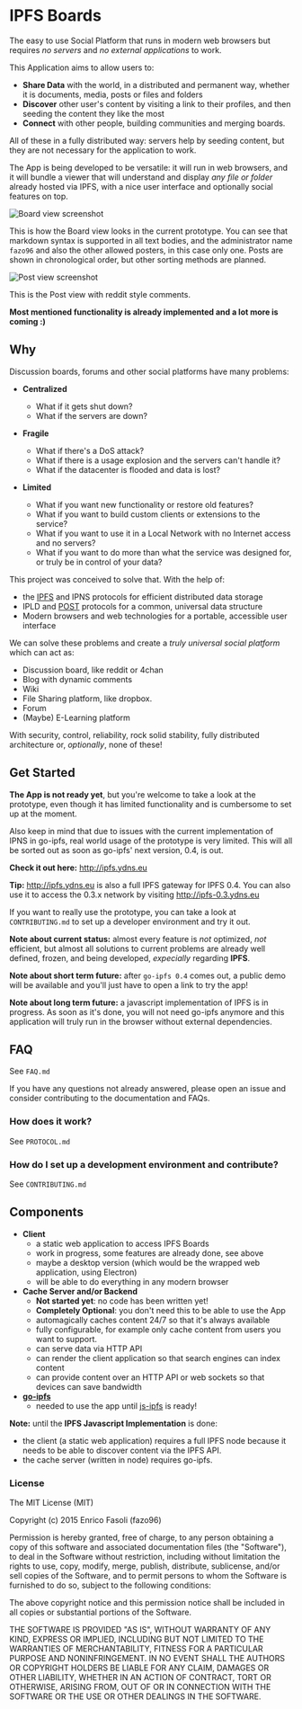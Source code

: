 # IPFS Boards

The easy to use Social Platform that runs in modern web browsers but requires _no servers_ and
_no external applications_ to work.

This Application aims to allow users to:

- __Share Data__ with the world, in a distributed and permanent way, whether it is documents, media, posts or files and folders
- __Discover__ other user's content by visiting a link to their profiles, and then seeding the content they like the most
- __Connect__ with other people, building communities and merging boards.

All of these in a fully distributed way: servers help by seeding content, but they are not necessary for the application to work.

The App is being developed to be versatile: it will run in web browsers, and it will bundle a viewer that will understand and display
_any file or folder_ already hosted via IPFS, with a nice user interface and optionally social features on top.

![Board view screenshot](https://ipfs.pics/ipfs/QmezECALggzJLK89j4hhDVPwVv5gzmZMLbYi8zbjpXWvVH)

This is how the Board view looks in the current prototype. You can see that markdown syntax is supported in all text bodies,
and the administrator name `fazo96` and also the other allowed posters,
in this case only one. Posts are shown in chronological order, but other sorting methods are planned.

![Post view screenshot](https://ipfs.pics/ipfs/QmZntzNLyRgTPfaNhc4B23AWKQxPcwmjjBv3WPMh78ieeQ)

This is the Post view with reddit style comments.

__Most mentioned functionality is already implemented and a lot more is coming :)__

## Why

Discussion boards, forums and other social platforms have many problems:

- __Centralized__
  - What if it gets shut down?
  - What if the servers are down?

- __Fragile__
  - What if there's a DoS attack?
  - What if there is a usage explosion and the servers can't handle it?
  - What if the datacenter is flooded and data is lost?

- __Limited__
  - What if you want new functionality or restore old features?
  - What if you want to build custom clients or extensions to the service?
  - What if you want to use it in a Local Network with no Internet access and no servers?
  - What if you want to do more than what the service was designed for, or truly be in control of your data?

This project was conceived to solve that. With the help of:

- the [IPFS](https://github.com/ipfs/ipfs) and IPNS protocols for efficient distributed data storage
- IPLD and [POST](https://github.com/ipfs/POST) protocols for a common, universal data structure
- Modern browsers and web technologies for a portable, accessible user interface

We can solve these problems and create a _truly universal social platform_ which can act as:

- Discussion board, like reddit or 4chan
- Blog with dynamic comments
- Wiki
- File Sharing platform, like dropbox.
- Forum
- (Maybe) E-Learning platform

With security, control, reliability, rock solid stability, fully distributed
architecture or, _optionally_, none of these!

## Get Started

__The App is not ready yet__, but you're welcome to take a look at the prototype,
even though it has limited functionality and is cumbersome to set up at the
moment.

Also keep in mind that due to issues with the current implementation of IPNS in
go-ipfs, real world usage of the prototype is very limited. This will all be
sorted out as soon as go-ipfs' next version, 0.4, is out.

__Check it out here:__ http://ipfs.ydns.eu

__Tip:__ http://ipfs.ydns.eu is also a full IPFS gateway for IPFS 0.4. You can
also use it to access the 0.3.x network by visiting http://ipfs-0.3.ydns.eu

If you want to really use the prototype, you can take a look at `CONTRIBUTING.md`
to set up a developer environment and try it out.

__Note about current status:__ almost every feature is _not_ optimized, _not_
efficient, but almost all solutions to current problems are already well defined,
frozen, and being developed, _expecially_ regarding __IPFS__.

__Note about short term future:__ after `go-ipfs 0.4` comes out, a public demo will be available and you'll
just have to open a link to try the app!

__Note about long term future:__ a javascript implementation of IPFS is in progress. As soon as it's done, you will not need
go-ipfs anymore and this application will truly run in the browser without external dependencies.

## FAQ

See `FAQ.md`

If you have any questions not already answered, please open an issue and
consider contributing to the documentation and FAQs.

### How does it work?

See `PROTOCOL.md`

### How do I set up a development environment and contribute?

See `CONTRIBUTING.md`

## Components

- __Client__
  - a static web application to access IPFS Boards
  - work in progress, some features are already done, see above
  - maybe a desktop version (which would be the wrapped web application, using Electron)
  - will be able to do everything in any modern browser
- __Cache Server and/or Backend__
  - __Not started yet__: no code has been written yet!
  - __Completely Optional__: you don't need this to be able to use the App
  - automagically caches content 24/7 so that it's always available
  - fully configurable, for example only cache content from users you want to support.
  - can serve data via HTTP API
  - can render the client application so that search engines can index content
  - can provide content over an HTTP API or web sockets so that devices can save bandwidth
- __[go-ipfs](https://github.com/ipfs/go-ipfs)__
  - needed to use the app until [js-ipfs](https://github.com/ipfs/js-ipfs) is ready!

__Note:__ until the __IPFS Javascript Implementation__ is done:

- the client (a static web application) requires a full IPFS node because it needs to be able to discover content via the IPFS API.
- the cache server (written in node) requires go-ipfs.

### License

  The MIT License (MIT)

  Copyright (c) 2015 Enrico Fasoli (fazo96)

  Permission is hereby granted, free of charge, to any person obtaining a copy
  of this software and associated documentation files (the "Software"), to deal
  in the Software without restriction, including without limitation the rights
  to use, copy, modify, merge, publish, distribute, sublicense, and/or sell
  copies of the Software, and to permit persons to whom the Software is
  furnished to do so, subject to the following conditions:

  The above copyright notice and this permission notice shall be included in all
  copies or substantial portions of the Software.

  THE SOFTWARE IS PROVIDED "AS IS", WITHOUT WARRANTY OF ANY KIND, EXPRESS OR
  IMPLIED, INCLUDING BUT NOT LIMITED TO THE WARRANTIES OF MERCHANTABILITY,
  FITNESS FOR A PARTICULAR PURPOSE AND NONINFRINGEMENT. IN NO EVENT SHALL THE
  AUTHORS OR COPYRIGHT HOLDERS BE LIABLE FOR ANY CLAIM, DAMAGES OR OTHER
  LIABILITY, WHETHER IN AN ACTION OF CONTRACT, TORT OR OTHERWISE, ARISING FROM,
  OUT OF OR IN CONNECTION WITH THE SOFTWARE OR THE USE OR OTHER DEALINGS IN THE
  SOFTWARE.
